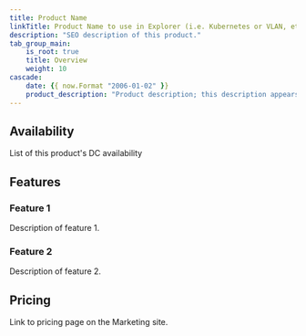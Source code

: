 ```yaml
---
title: Product Name
linkTitle: Product Name to use in Explorer (i.e. Kubernetes or VLAN, etc.)
description: "SEO description of this product."
tab_group_main:
    is_root: true
    title: Overview
    weight: 10
cascade:
    date: {{ now.Format "2006-01-02" }}
    product_description: "Product description; this description appears at the top of the Overview, Get Started, Guides, Resources, and Developers landing pages."
---
```


## Availability

List of this product's DC availability

## Features

### Feature 1

Description of feature 1.

### Feature 2

Description of feature 2.

## Pricing

Link to pricing page on the Marketing site.
